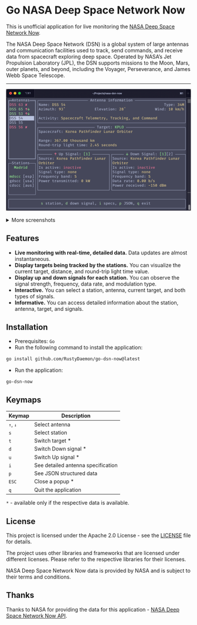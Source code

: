# Go NASA Deep Space Network Now

This is unofficial application for live monitoring the [NASA Deep Space Network Now](https://www.nasa.gov/directorates/somd/space-communications-navigation-program/what-is-the-deep-space-network/).

The NASA Deep Space Network (DSN) is a global system of large antennas and communication facilities used to track, send commands, and receive data from spacecraft exploring deep space. Operated by NASA’s Jet Propulsion Laboratory (JPL), the DSN supports missions to the Moon, Mars, outer planets, and beyond, including the Voyager, Perseverance, and James Webb Space Telescope.

---

![Screenshot 1](_assets/_shot1.png)

<details>
<summary>More screenshots</summary>
<p align="center">
  <img src="_assets/_shot2.png" width="33%" alt="">
  <img src="_assets/_shot3.png" width="33%" alt="">
  <img src="_assets/_shot4.png" width="33%" alt="">
</p>
</details>

## Features

- **Live monitoring with real-time, detailed data.** Data updates are almost instantaneous.
- **Display targets being tracked by the stations.** You can visualize the current target, distance, and round-trip light time value.
- **Display up and down signals for each station.** You can observe the signal strength, frequency, data rate, and modulation type.
- **Interactive.** You can select a station, antenna, current target, and both types of signals.
- **Informative.** You can access detailed information about the station, antenna, target, and signals.


## Installation

- Prerequisites: `Go`
- Run the following command to install the application:
```bash
go install github.com/RustyDaemon/go-dsn-now@latest
```
- Run the application:
```bash
go-dsn-now
```


## Keymaps

| Keymap   | Description                        |
|----------|------------------------------------|
| `↑`, `↓` | Select antenna                     |
| `s`      | Select station                     |
| `t`      | Switch target *                    |
| `d`      | Switch Down signal *               |
| `u`      | Switch Up signal *                 |
| `i`      | See detailed antenna specification |
| `p`      | See JSON structured data           |
| `ESC`    | Close a popup *                    |
| `q`      | Quit the application               |

`*` - available only if the respective data is available.

## License

This project is licensed under the Apache 2.0 License - see the [LICENSE](LICENSE) file for details.

The project uses other libraries and frameworks that are licensed under different licenses. Please refer to the respective libraries for their licenses.

NASA Deep Space Network Now data is provided by NASA and is subject to their terms and conditions.

## Thanks

Thanks to NASA for providing the data for this application - [NASA Deep Space Network Now API](https://eyes.nasa.gov/dsn/dsn.html).